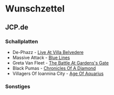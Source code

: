 # Wunschzettel

## JCP.de

### Schallplatten

- De-Phazz - [Live At Villa Belvedere](https://www.jpc.de/jpcng/jazz/detail/-/art/de-phazz-dephazz-live-at-villa-belvedere/hnum/11680639)
- Massive Attack - [Blue Lines](https://www.jpc.de/jpcng/poprock/detail/-/art/massive-attack-blue-lines/hnum/4395517)
- Greta Van Fleet - [The Battle At Gardens's Gate](https://www.jpc.de/jpcng/poprock/detail/-/art/greta-van-fleet-the-battle-at-gardens-gate/hnum/10383162) 
- Black Pumas - [Chronicles Of A Diamond](https://www.jpc.de/jpcng/poprock/detail/-/art/black-pumas-chronicles-of-a-diamond/hnum/11576862) 
- Villagers Of Ioannina City - [Age Of Aquarius](https://www.jpc.de/jpcng/poprock/detail/-/art/villagers-of-ioannina-city-age-of-aquarius/hnum/9680097)

### Sonstiges

